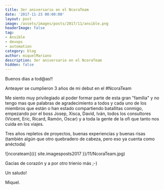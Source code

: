 ```yaml
---
title: 3er aniversario en el NcoraTeam
date: '2017-11-23 00:00:00'
layout: post
image: /assets/images/posts/2017/11/ansible.png
headerImage: false
tag:
- Ansible
- devops
- automation
category: blog
author: miquelMariano
description: 3er aniversario en el NcoraTeam
hidden: false
---
```


Buenos dias a tod@as!!

Anteayer se cumplieron 3 años de mi debut en el #NcoraTeam

Me siento muy privilegiado al poder formar parte de esta gran "família" y no tengo mas que palabras de agradecimiento a todos y cada uno de los miembros que están o han estado compartiendo batallitas conmigo, empezando por el boss Josep, Xisca, David, Iván, todos los consultores (Vicent, Eric, Ricard, Ramón, Oscar) y a toda la gente de la ofi que tanto nos cuida en los viajes.

Tres años repletos de proyectos, buenas experiencias y buenas risas (también algún que otro quebradero de cabeza, pero eso ya cuenta como anéctoda)

![ncorateam]({{ site.imagesposts2017 }}/11/NcoraTeam.jpg)

Gacias de corazón y a por otro trienio más ;-)


Un saludo!

Miquel.


